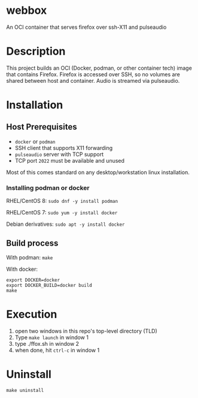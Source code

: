 # webbox
An OCI container that serves firefox over ssh-X11 and pulseaudio

# Description
This project builds an OCI (Docker, podman, or other container tech) image that contains Firefox.  Firefox is accessed over SSH, so no volumes are shared between host and container.  Audio is streamed via pulseaudio.

# Installation
## Host Prerequisites
  * `docker` or `podman`
  * SSH client that supports X11 forwarding
  * `pulseaudio` server with TCP support
  * TCP port `2022` must be available and unused
  
  Most of this comes standard on any desktop/workstation linux installation.
  
### Installing podman or docker
  RHEL/CentOS 8: `sudo dnf -y install podman`
  
  RHEL/CentOS 7: `sudo yum -y install docker`
  
  Debian derivatives: `sudo apt -y install docker`

## Build process
  With podman: `make`
  
  With docker:
  ```
  export DOCKER=docker
  export DOCKER_BUILD=docker build
  make
  ```

# Execution
1. open two windows in this repo's top-level directory (TLD)
2. Type `make launch` in window 1
3. type ./ffox.sh in window 2
4. when done, hit `ctrl-c` in window 1

# Uninstall
`make uninstall`
